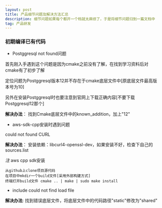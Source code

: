 ```yaml
---
layout: post
title: 产品细节问题及解决方法汇总
description: 细节问题如果每个都开一个档就太麻烦了，于是将细节问题归到一篇文档中
tag: 产品研发
---
```


### 初期编译已有代码

* Postggresql not found问题

首先刚入手遇到这个问题是因为cmake之前没有了解，在找到学习资料后对cmake有了初步了解

定位问题为Postggresql版本12并不存在于cmake底层文件中[原底层文件最高版本号为10]

另外在安装Postggresql时也要注意到官网上下载正确内容[不要下载Postggresql12那个]

**解决办法**：
找到Cmake底层文件中的known_addition，加上"12"

* aws-sdk-cpp安装时遇到问题

could not found CURL

**解决办法**：
安装依赖：libcurl4-openssl-dev，如果安装不好，检查下自己的sources.list

*注* aws cpp sdk安装

    从github上clone项目源代码
    在项目中mkdir一个build文件[采用外部构建方式]
    终端打开build文件 cmake .. | make | sudo make install


* include could not find load file

**解决办法**:
找到错误底层文件，将底层文件中的代码路径"static"修改为"shared"
